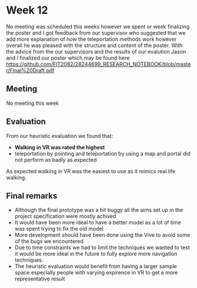 # Week 12

No meeting was scheduled this weeks however we spent or week finalizing the poster and I got feedback from our supervisor 
who suggested that we add more explanation of how the teleportation methods work however overall he was pleased with the 
structure and content of the poster. With the advice from the our supervisors and the results of our evalution Jason and 
I finalized our poster which may be found here https://github.com/FIT2082/28244699_RESEARCH_NOTEBOOK/blob/master/Final%20Draft.pdf

## Meeting

No meeting this week 

## Evaluation 

From our heuristic  evaluation we found that:
 * **Walking in VR was rated the highest** 
 * teleportation by pointing and teleportation by using a map and portal did not perform as badly as expected 

As expected walking in VR was the easiest to use as it mimics real life walking.
## Final remarks 

* Although the final prototype was a bit buggy all the aims set up in the project specification were mostly achived
* It would have been more ideal to have a better model as a lot of time was spent trying to fix the old model
* More development should have been done using the Vive to avoid some of the bugs we encountered 
* Due to time constraints we had to limit the techniques we wanted to test it would be more ideal in the future to
fully explore more navigation techniques.
* The heuristic evaluation would benefit from having a larger sample space especially people with varying expirence in VR
to get a more representative result









